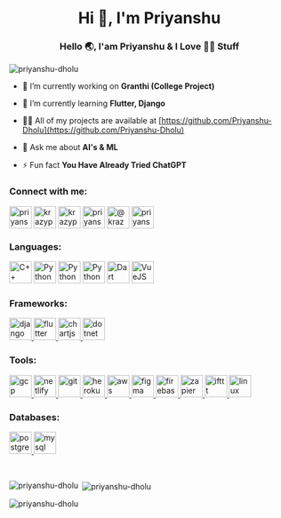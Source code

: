 <h1 align="center">Hi 👋, I'm Priyanshu</h1>
<h3 align="center">Hello 🌏, I'am Priyanshu & I Love 👩‍💻 Stuff</h3>

<p align="left"> <img src="https://komarev.com/ghpvc/?username=priyanshu-dholu&label=Visitors &color=f3bc79&style=flat" alt="priyanshu-dholu" /> </p>

- 🔭 I’m currently working on **Granthi (College Project)**

- 🌱 I’m currently learning **Flutter, Django**

- 👨‍💻 All of my projects are available at [https://github.com/Priyanshu-Dholu](https://github.com/Priyanshu-Dholu)

- 💬 Ask me about **AI's & ML**

- ⚡ Fun fact **You Have Already Tried ChatGPT**

<h3 align="left">Connect with me:</h3>
<p align="left">
<a href="https://linkedin.com/in/priyanshu-patel-7a4842204" target="blank"><img align="center" src="https://www.vectorlogo.zone/logos/linkedin/linkedin-tile.svg" alt="priyanshu-patel-7a4842204" height="40" width="40" /></a>
<a href="mailto:patelpriyanshu648@gmail.com" target="blank"><img align="center" src="https://www.vectorlogo.zone/logos/gmail/gmail-tile.svg" alt="krazypsp"  height="40" width="40" /></a>
<a href="https://dribbble.com/krazypsp" target="blank"><img align="center" src="https://i.ibb.co/0sP49PL/dribble.png" alt="krazypsp" height="40" width="40" /></a>
<a href="https://www.leetcode.com/priyanshu-dholu" target="blank"><img align="center" src="https://i.ibb.co/qsLdBCV/icons8-level-up-your-coding-skills-and-quickly-land-a-job-96.png" alt="priyanshu-dholu" height="40" width="40" /></a>
<a href="https://medium.com/@krazypriyanshu" target="blank"><img align="center" src="https://www.vectorlogo.zone/logos/medium/medium-tile.svg" alt="@krazypriyanshu" height="40" width="40" /></a>
<a href="https://www.hackerrank.com/priyanshupatel" target="blank"><img align="center" src="https://i.ibb.co/K24gMfr/HR.png" alt="priyanshupatel" height="40" width="40" /></a>

</p>

<h3 align="left">Languages:</h3>
<p align="left">
<img src="https://i.ibb.co/MB8pm9t/cplusplus.png" alt="C++" width="40" height="40"/>
<img src="https://i.ibb.co/VNmBv12/python.png" alt="Python" width="40" height="40"/>
<img src="https://i.ibb.co/GpBCNdM/java.png" alt="Python" width="40" height="40"/>
<img src="https://i.ibb.co/c3YkPQP/javascript.png" alt="Python" width="40" height="40"/>
<img src="https://i.ibb.co/fH57JBq/icons8-dart-240.png" alt="Dart" width="40" height="40"/>
<img src="https://i.ibb.co/KN0STCK/icons8-vue-js-240.png" alt="VueJS" width="40" height="40"/>
</p>


<h3 align="left">Frameworks:</h3>
<a href="https://www.djangoproject.com/" target="_blank" rel="noreferrer"> <img src="https://i.ibb.co/q7wkZ2C/icons8-django-256.png" alt="django" width="40" height="40"/>
<a href="https://flutter.dev" target="_blank" rel="noreferrer"> <img src="https://i.ibb.co/fthkZNH/icons8-flutter-310.png" alt="flutter" width="40" height="40"/>
<a href="https://www.chartjs.org" target="_blank" rel="noreferrer"> <img src="https://i.ibb.co/zFcNGHn/ezgif-5-88a5b3a2f4.png" alt="chartjs" width="40" height="40"/>
<a href="https://dotnet.microsoft.com/" target="_blank" rel="noreferrer"> <img src="https://i.ibb.co/X8j5xvS/icons8-net-framework-240.png" alt="dotnet" width="40" height="40"/> </a> 

<h3 align="left">Tools:</h3>
 </a> <a href="https://cloud.google.com" target="_blank" rel="noreferrer"> <img src="https://i.ibb.co/Nm4tgcs/icons8-google-cloud-310-1.png" alt="gcp" width="40" height="40"/> </a>
 </a> <a href="https://netlify.com" target="_blank" rel="noreferrer"> <img src="https://i.ibb.co/5xSc5TC/icons8-netlify-a-cloud-computing-company-that-offers-hosting-and-serverless-backend-services-for-sta.png" alt="netlify" width="40" height="40"/> </a>
  <a href="https://git-scm.com/" target="_blank" rel="noreferrer"> <img src="https://i.ibb.co/HnPWD1S/icons8-git-480.png" alt="git" width="40" height="40"/> </a> <a href="https://heroku.com" target="_blank" rel="noreferrer">
  <img src="https://www.vectorlogo.zone/logos/heroku/heroku-icon.svg" alt="heroku" width="40" height="40"/> </a>
 <a href="https://aws.amazon.com" target="_blank" rel="noreferrer"> <img src="https://i.ibb.co/w6LhXqr/icons8-amazon-web-services-480.png" alt="aws" width="40" height="40"/> </a>
<a href="https://www.figma.com/" target="_blank" rel="noreferrer"> <img src="https://i.ibb.co/FH3xpWC/icons8-figma-310.png" alt="figma" width="40" height="40"/> </a>
<a href="https://firebase.google.com/" target="_blank" rel="noreferrer"> <img src="https://i.ibb.co/SrxGf6M/icons8-firebase-480.png" alt="firebase" width="40" height="40"/> </a>
<a href="https://zapier.com" target="_blank" rel="noreferrer"> <img src="https://i.ibb.co/y65gM0j/icons8-zapier-an-american-corporation-allows-to-integrate-the-web-applications-96.png" alt="zapier" width="40" height="40"/> </a>
<a href="https://ifttt.com/" target="_blank" rel="noreferrer"> <img src="https://i.ibb.co/k8SX0j0/icons8-ifttt-480.png" alt="ifttt" width="40" height="40"/> </a> <a href="https://www.java.com" target="_blank" rel="noreferrer">
<a href="https://www.linux.org/" target="_blank" rel="noreferrer"> <img src="https://i.ibb.co/WsBk39q/icons8-linux-96.png" alt="linux" width="40" height="40"/> </a>

<h3 align="left" >Databases:</h3>
<a href="https://www.postgresql.org" target="_blank" rel="noreferrer"> <img src="https://i.ibb.co/VV0tPbF/icons8-postgresql-480.png" alt="postgresql" width="40" height="40"/> </a>
<a href="https://www.mysql.com/" target="_blank" rel="noreferrer"> <img src="https://i.ibb.co/PtDNskv/icons8-mysql-logo-480.png" alt="mysql" width="40" height="40"/> </a>

&nbsp;
<p><img align="left" src="https://github-readme-stats.vercel.app/api/top-langs?username=priyanshu-dholu&show_icons=true&theme=merko&locale=en&layout=compact" alt="priyanshu-dholu" /></p>

<p>&nbsp;<img align="center" src="https://github-readme-stats.vercel.app/api?username=priyanshu-dholu&show_icons=true&theme=merko&locale=en" alt="priyanshu-dholu" /></p>

<p><img align="center" src="https://github-readme-streak-stats.herokuapp.com/?user=priyanshu-dholu&theme=dark" alt="priyanshu-dholu" /></p>
